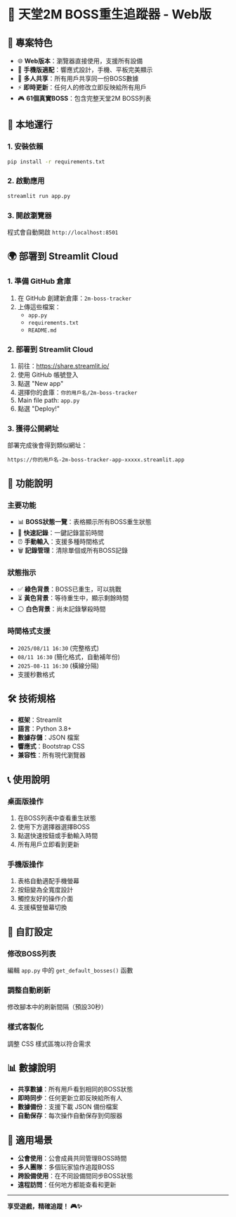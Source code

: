 # 🐉 天堂2M BOSS重生追蹤器 - Web版

## 🌟 專案特色

- 🌐 **Web版本**：瀏覽器直接使用，支援所有設備
- 📱 **手機版適配**：響應式設計，手機、平板完美顯示
- 👥 **多人共享**：所有用戶共享同一份BOSS數據
- ⚡ **即時更新**：任何人的修改立即反映給所有用戶
- 🎮 **61個真實BOSS**：包含完整天堂2M BOSS列表

## 🚀 本地運行

### 1. 安裝依賴
```bash
pip install -r requirements.txt
```

### 2. 啟動應用
```bash
streamlit run app.py
```

### 3. 開啟瀏覽器
程式會自動開啟 `http://localhost:8501`

## 🌍 部署到 Streamlit Cloud

### 1. 準備 GitHub 倉庫
1. 在 GitHub 創建新倉庫：`2m-boss-tracker`
2. 上傳這些檔案：
   - `app.py`
   - `requirements.txt`
   - `README.md`

### 2. 部署到 Streamlit Cloud
1. 前往：https://share.streamlit.io/
2. 使用 GitHub 帳號登入
3. 點選 "New app"
4. 選擇你的倉庫：`你的用戶名/2m-boss-tracker`
5. Main file path: `app.py`
6. 點選 "Deploy!"

### 3. 獲得公開網址
部署完成後會得到類似網址：
```
https://你的用戶名-2m-boss-tracker-app-xxxxx.streamlit.app
```

## 📱 功能說明

### 主要功能
- 📊 **BOSS狀態一覽**：表格顯示所有BOSS重生狀態
- 🎯 **快速記錄**：一鍵記錄當前時間
- ⏰ **手動輸入**：支援多種時間格式
- 🗑️ **記錄管理**：清除單個或所有BOSS記錄

### 狀態指示
- ✅ **綠色背景**：BOSS已重生，可以挑戰
- ⏳ **黃色背景**：等待重生中，顯示剩餘時間
- ⚪ **白色背景**：尚未記錄擊殺時間

### 時間格式支援
- `2025/08/11 16:30` (完整格式)
- `08/11 16:30` (簡化格式，自動補年份)
- `2025-08-11 16:30` (橫線分隔)
- 支援秒數格式

## 🛠️ 技術規格

- **框架**：Streamlit
- **語言**：Python 3.8+
- **數據存儲**：JSON 檔案
- **響應式**：Bootstrap CSS
- **兼容性**：所有現代瀏覽器

## 📞 使用說明

### 桌面版操作
1. 在BOSS列表中查看重生狀態
2. 使用下方選擇器選擇BOSS
3. 點選快速按鈕或手動輸入時間
4. 所有用戶立即看到更新

### 手機版操作
1. 表格自動適配手機螢幕
2. 按鈕變為全寬度設計
3. 觸控友好的操作介面
4. 支援橫豎螢幕切換

## 🔧 自訂設定

### 修改BOSS列表
編輯 `app.py` 中的 `get_default_bosses()` 函數

### 調整自動刷新
修改腳本中的刷新間隔（預設30秒）

### 樣式客製化
調整 CSS 樣式區塊以符合需求

## 📊 數據說明

- **共享數據**：所有用戶看到相同的BOSS狀態
- **即時同步**：任何更新立即反映給所有人
- **數據備份**：支援下載 JSON 備份檔案
- **自動保存**：每次操作自動保存到伺服器

## 🎯 適用場景

- **公會使用**：公會成員共同管理BOSS時間
- **多人團隊**：多個玩家協作追蹤BOSS
- **跨設備使用**：在不同設備間同步BOSS狀態
- **遠程訪問**：任何地方都能查看和更新

---

**享受遊戲，精確追蹤！ 🎮✨**